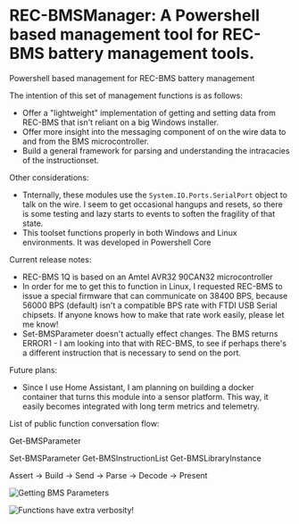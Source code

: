 # REC-BMSManager: A Powershell based management tool for REC-BMS battery management tools.
Powershell based management for REC-BMS battery management

The intention of this set of management functions is as follows:

* Offer a "lightweight" implementation of getting and setting data from REC-BMS that isn't reliant on a big Windows installer.
* Offer more insight into the messaging component of on the wire data to and from the BMS microcontroller.
* Build a general framework for parsing and understanding the intracacies of the instructionset.

Other considerations:
* Tnternally, these modules use the  ```System.IO.Ports.SerialPort``` object to talk on the wire. I seem to get occasional hangups and resets, so there is some testing and lazy starts to events to soften the fragility of that state.
* This toolset functions properly in both Windows and Linux environments. It was developed in Powershell Core

Current release notes:
* REC-BMS 1Q is based on an Amtel AVR32 90CAN32 microcontroller
* In order for me to get this to function in Linux, I requested REC-BMS to issue a special firmware that can communicate on 38400 BPS, because 56000 BPS (default) isn't a compatible BPS rate with FTDI USB Serial chipsets. If anyone knows how to make that rate work easily, please let me know!
* Set-BMSParameter doesn't actually effect changes. The BMS returns ERROR1 - I am looking into that with REC-BMS, to see if perhaps there's a different instruction that is necessary to send on the port.

Future plans:
* Since I use Home Assistant, I am planning on building a docker container that turns this module into a sensor platform. This way, it easily becomes integrated with long term metrics and telemetry.


List of public function conversation flow:

  Get-BMSParameter

  Set-BMSParameter
  Get-BMSInstructionList
  Get-BMSLibraryInstance


Assert -> Build -> Send -> Parse -> Decode -> Present




![Getting BMS Parameters](https://raw.githubusercontent.com/aaronsb/REC-BMSManager/master/images/get-bmsparameters.gif)

![Functions have extra verbosity!](https://raw.githubusercontent.com/aaronsb/REC-BMSManager/master/images/get-parameters-verbose.gif)
